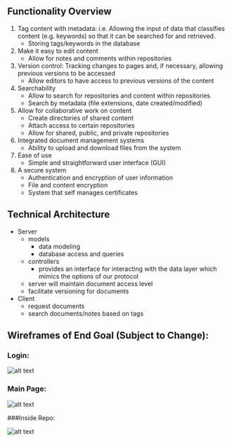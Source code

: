 
## Functionality Overview
1.  Tag content with metadata: i.e. Allowing the input of data that classifies content (e.g. keywords) so that it can be searched for and retrieved.
    * Storing tags/keywords in the database
2. Make it easy to edit content
    * Allow for notes and comments within repositories
3. Version control: Tracking changes to pages and, if necessary, allowing previous versions to be accessed
    * Allow editors to have access to previous versions of the content
4. Searchability
    * Allow to search for repositories and content within repositories
    * Search by metadata (file extensions, date created/modified)
5. Allow for collaborative work on content
    * Create directories of shared content
    * Attach access to certain repositories
    * Allow for shared, public, and private repositories
6. Integrated document management systems
    * Ability to upload and download files from the system
7. Ease of use
    * Simple and straightforward user interface (GUI) 
8. A secure system
    * Authentication and encryption of user information
    * File and content encryption 
    * System that self manages certificates
    
## Technical Architecture

* Server 
    * models
        * data modeling
        * database access and queries
    * controllers
        * provides an interface for interacting with the data layer which mimics the options of our protocol
    * server will maintain document access level
    *  facilitate versioning for documents
* Client
    * request documents
    * search documents/notes based on tags

## Wireframes of End Goal (Subject to Change):

### Login:

![alt text](https://github.com/imthecritic/knowledge-management/blob/master/login.png "Login Page")

### Main Page:

![alt text](https://github.com/imthecritic/knowledge-management/blob/master/main_page.png "Main Page")

###Inside Repo:

![alt text](https://github.com/imthecritic/knowledge-management/blob/master/inside_repo.png "Repo Page")




